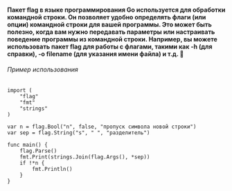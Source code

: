 #### Пакет flag в языке программирования Go используется для обработки командной строки. Он позволяет удобно определять флаги (или опции) командной строки для вашей программы. Это может быть полезно, когда вам нужно передавать параметры или настраивать поведение программы из командной строки. Например, вы можете использовать пакет flag для работы с флагами, такими как -h (для справки), -o filename (для указания имени файла) и т.д. 🚩

###### Пример использования

```
import (
	"flag"
	"fmt"
	"strings"
)

var n = flag.Bool("n", false, "пропуск символа новой строки")
var sep = flag.String("s", " ", "разделитель")

func main() {
	flag.Parse()
	fmt.Print(strings.Join(flag.Args(), *sep))
	if !*n {
		fmt.Println()
	}
}
```